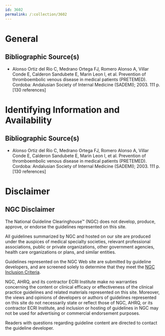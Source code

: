 ```yaml
---
id: 3602
permalink: /:collection/3602
---
```


# General

## Bibliographic Source(s)

- Alonso Ortiz del Rio C, Medrano Ortega FJ, Romero Alonso A, Villar Conde E, Calderon Sandubete E, Marin Leon I, et al. Prevention of thromboembolic venous disease in medical patients (PRETEMED). Cordoba: Andalusian Society of Internal Medicine (SADEMI); 2003. 111 p. [130 references]

# Identifying Information and Availability

## Bibliographic Source(s)

- Alonso Ortiz del Rio C, Medrano Ortega FJ, Romero Alonso A, Villar Conde E, Calderon Sandubete E, Marin Leon I, et al. Prevention of thromboembolic venous disease in medical patients (PRETEMED). Cordoba: Andalusian Society of Internal Medicine (SADEMI); 2003. 111 p. [130 references]

# Disclaimer

## NGC Disclaimer

The National Guideline Clearinghouse™ (NGC) does not develop, produce, approve, or endorse the guidelines represented on this site.

All guidelines summarized by NGC and hosted on our site are produced under the auspices of medical specialty societies, relevant professional associations, public or private organizations, other government agencies, health care organizations or plans, and similar entities.

Guidelines represented on the NGC Web site are submitted by guideline developers, and are screened solely to determine that they meet the [NGC Inclusion Criteria](/help-and-about/summaries/inclusion-criteria).

NGC, AHRQ, and its contractor ECRI Institute make no warranties concerning the content or clinical efficacy or effectiveness of the clinical practice guidelines and related materials represented on this site. Moreover, the views and opinions of developers or authors of guidelines represented on this site do not necessarily state or reflect those of NGC, AHRQ, or its contractor ECRI Institute, and inclusion or hosting of guidelines in NGC may not be used for advertising or commercial endorsement purposes.

Readers with questions regarding guideline content are directed to contact the guideline developer.

